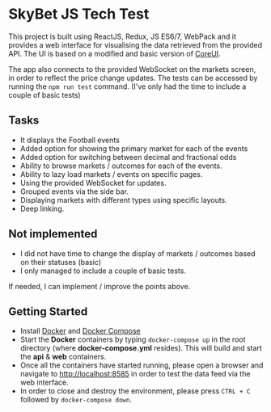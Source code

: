 
# SkyBet JS Tech Test


This project is built using ReactJS, Redux, JS ES6/7, WebPack and it provides a web interface for visualising the data retrieved from the provided API.
The UI is based on a modified and basic version of [CoreUI](http://coreui.io/).

The app also connects to the provided WebSocket on the markets screen, in order to reflect the price change updates.
The tests can be accessed by running the `npm run test` command. (I've only had the time to include a couple of basic tests)

## Tasks

* It displays the Football events
* Added option for showing the primary market for each of the events
* Added option for switching between decimal and fractional odds
* Ability to browse markets / outcomes for each of the events.
* Ability to lazy load markets / events on specific pages.
* Using the provided WebSocket for updates.
* Grouped events via the side bar.
* Displaying markets with different types using specific layouts.
* Deep linking.

## Not implemented
* I did not have time to change the display of markets / outcomes based on their statuses (basic)
* I only managed to include a couple of basic tests.

If needed, I can implement / improve the points above. 

## Getting Started

* Install [Docker](https://docs.docker.com/engine/installation/) and [Docker Compose](https://docs.docker.com/compose/install/)
* Start the **Docker** containers by typing `docker-compose up` in the root directory (where **docker-compose.yml** resides). This will build and start the **api** & **web** containers.
* Once all the containers have started running, please open a browser and navigate to <http://localhost:8585> in order to test the data feed via the web interface.
* In order to close and destroy the environment, please press `CTRL + C` followed by `docker-compose down`.

